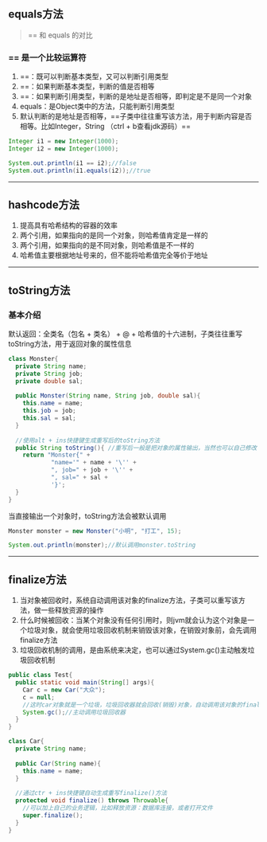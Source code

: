 ## equals方法

> == 和 equals 的对比

### == 是一个比较运算符

1. ==：既可以判断基本类型，又可以判断引用类型
2. ==：如果判断基本类型，判断的值是否相等
3. ==：如果判断引用类型，判断的是地址是否相等，即判定是不是同一个对象
4. equals：是Object类中的方法，只能判断引用类型
5. 默认判断的是地址是否相等，==子类中往往重写该方法，用于判断内容是否相等。比如Integer，String   （ctrl + b查看jdk源码）==

```java
Integer i1 = new Integer(1000);
Integer i2 = new Integer(1000);

System.out.println(i1 == i2);//false
System.out.println(i1.equals(i2));//true
```

***

## hashcode方法

1. 提高具有哈希结构的容器的效率
2. 两个引用，如果指向的是同一个对象，则哈希值肯定是一样的
3. 两个引用，如果指向的是不同对象，则哈希值是不一样的
4. 哈希值主要根据地址号来的，但不能将哈希值完全等价于地址

***

## toString方法

### 基本介绍

默认返回：全类名（包名 + 类名） + @ + 哈希值的十六进制，子类往往重写toString方法，用于返回对象的属性信息

```java
class Monster{
  private String name;
  private String job;
  private double sal;
  
  public Monster(String name, String job, double sal){
    this.name = name;
    this.job = job;
    this.sal = sal;
  }
  
  //使用alt + ins快捷键生成重写后的toString方法
  public String toString(){ //重写后一般是把对象的属性输出，当然也可以自己修改
    return "Monster{" + 
            "name='" + name + '\'' +
            ", job=" + job + '\'' +
            ", sal=" + sal +
            '}';
  }
}
```

当直接输出一个对象时，toString方法会被默认调用

```java
Monster monster = new Monster("小明", "打工", 15);

System.out.println(monster);//默认调用monster.toString
```

***

## finalize方法

1. 当对象被回收时，系统自动调用该对象的finalize方法，子类可以重写该方法，做一些释放资源的操作
2. 什么时候被回收：当某个对象没有任何引用时，则jvm就会认为这个对象是一个垃圾对象，就会使用垃圾回收机制来销毁该对象，在销毁对象前，会先调用finalize方法
3. 垃圾回收机制的调用，是由系统来决定，也可以通过System.gc()主动触发垃圾回收机制

```java
public class Test{
  public static void main(String[] args){
    Car c = new Car("大众");
    c = null;
    //这时car对象就是一个垃圾，垃圾回收器就会回收(销毁)对象，自动调用该对象的finalize方法
    System.gc();//主动调用垃圾回收器
  }
}

class Car{
  private String name;
  
  public Car(String name){
    this.name = name;
  }
  
  //通过ctr + ins快捷键自动生成重写finalize()方法
  protected void finalize() throws Throwable{
    //可以加上自己的业务逻辑，比如释放资源：数据库连接，或者打开文件
    super.finalize();
  }
}
```
